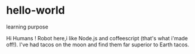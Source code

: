 # hello-world
learning purpose

Hi Humans !
Robot here,i like Node.js and coffeescript (that's what i'made off!).
I've had tacos on the moon and find them far superior to Earth tacos. 
